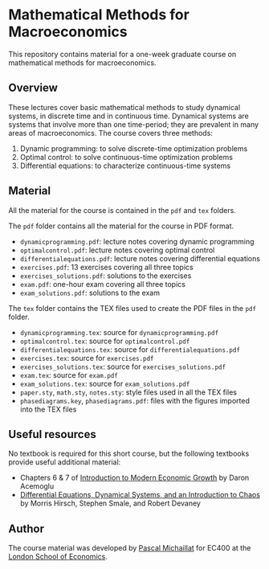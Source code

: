# Mathematical Methods for Macroeconomics

This repository contains material for a one-week graduate course on mathematical methods for macroeconomics.

## Overview

These lectures cover basic mathematical methods to study dynamical systems, in discrete time and in continuous time. Dynamical systems are systems that involve more than one time-period; they are prevalent in many areas of macroeconomics. The course covers three methods:

1. Dynamic programming: to solve discrete-time optimization problems
2. Optimal control: to solve continuous-time optimization problems
3. Differential equations: to characterize continuous-time systems

## Material

All the material for the course is contained in the `pdf` and `tex` folders.

The `pdf` folder contains all the material for the course in PDF format.

+ `dynamicprogramming.pdf`: lecture notes covering dynamic programming
+ `optimalcontrol.pdf`: lecture notes covering optimal control
+ `differentialequations.pdf`: lecture notes covering differential equations
+ `exercises.pdf`: 13 exercises covering all three topics
+ `exercises_solutions.pdf`: solutions to the exercises
+ `exam.pdf`: one-hour exam covering all three topics
+ `exam_solutions.pdf`: solutions to the exam

The `tex` folder contains the TEX files used to create the PDF files in the `pdf` folder.

+ `dynamicprogramming.tex`: source for `dynamicprogramming.pdf`
+ `optimalcontrol.tex`: source for `optimalcontrol.pdf`
+ `differentialequations.tex`: source for `differentialequations.pdf`
+ `exercises.tex`: source for `exercises.pdf`
+ `exercises_solutions.tex`: source for `exercises_solutions.pdf`
+ `exam.tex`: source for `exam.pdf`
+ `exam_solutions.tex`: source for `exam_solutions.pdf`
+ `paper.sty`, `math.sty`, `notes.sty`: style files used in all the TEX files
+ `phasediagrams.key`, `phasediagrams.pdf`: files with the figures imported into the TEX files

## Useful resources

No textbook is required for this short course, but the following textbooks provide useful additional material:

+ Chapters 6 & 7 of [Introduction to Modern Economic Growth](https://press.princeton.edu/books/hardcover/9780691132921/introduction-to-modern-economic-growth) by Daron Acemoglu
+ [Differential Equations, Dynamical Systems, and an Introduction to Chaos](https://www.sciencedirect.com/book/9780123820105/differential-equations-dynamical-systems-and-an-introduction-to-chaos) by Morris Hirsch, Stephen Smale, and Robert Devaney

## Author

The course material was developed by [Pascal Michaillat](https://www.pascalmichaillat.org/) for EC400 at the [London School of Economics](https://www.lse.ac.uk).

